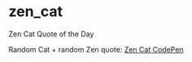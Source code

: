 # zen_cat
Zen Cat Quote of the Day

Random Cat + random Zen quote: <a href="https://codepen.io/benjiaming/pen/pmrzBq/">Zen Cat CodePen</a>

